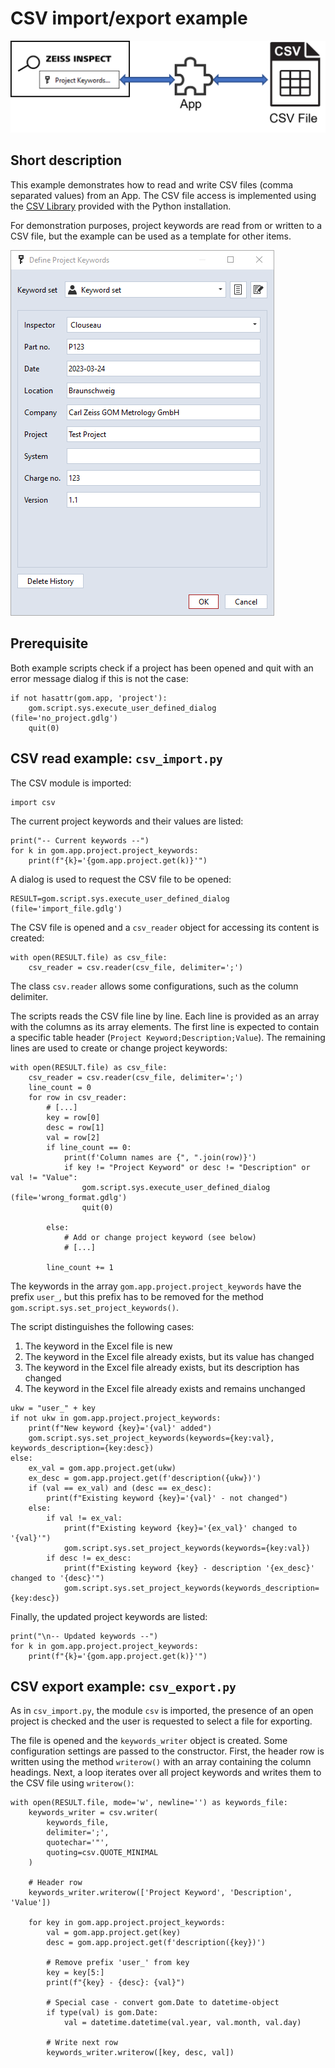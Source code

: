 # CSV import/export example

![CSV Example Figure](csv_example.png)

## Short description

This example demonstrates how to read and write CSV files (comma separated values) from an App. The CSV file access is implemented using the [CSV Library](https://docs.python.org/3/library/csv.html) provided with the Python installation.

For demonstration purposes, project keywords are read from or written to a CSV file, but the example can be used as a template for other items.

![Define Project Keywords Dialog](define_project_keywords.png)

## Prerequisite

Both example scripts check if a project has been opened and quit with an error message dialog if this is not the case:

```{code-block} python
if not hasattr(gom.app, 'project'):
    gom.script.sys.execute_user_defined_dialog (file='no_project.gdlg')
    quit(0)
```

## CSV read example: `csv_import.py`

The CSV module is imported:

```{code-block} python
import csv
```

The current project keywords and their values are listed:

```{code-block} python
print("-- Current keywords --")
for k in gom.app.project.project_keywords:
    print(f"{k}='{gom.app.project.get(k)}'")
```

A dialog is used to request the CSV file to be opened:

```{code-block} python
RESULT=gom.script.sys.execute_user_defined_dialog (file='import_file.gdlg')
```

The CSV file is opened and a `csv_reader` object for accessing its content is created:

```{code-block} python
with open(RESULT.file) as csv_file:
    csv_reader = csv.reader(csv_file, delimiter=';')
```

The class `csv.reader` allows some configurations, such as the column delimiter.

The scripts reads the CSV file line by line. Each line is provided as an array with the columns as its array elements. The first line is expected to contain a specific table header (`Project Keyword;Description;Value`). The remaining lines are used to create or change project keywords:

```{code-block} python
with open(RESULT.file) as csv_file:
    csv_reader = csv.reader(csv_file, delimiter=';')
    line_count = 0
    for row in csv_reader:
        # [...]
        key = row[0]
        desc = row[1]
        val = row[2]
        if line_count == 0:
            print(f'Column names are {", ".join(row)}')
            if key != "Project Keyword" or desc != "Description" or val != "Value":
                gom.script.sys.execute_user_defined_dialog (file='wrong_format.gdlg')
                quit(0)

        else:
            # Add or change project keyword (see below)
            # [...]

        line_count += 1
```

The keywords in the array `gom.app.project.project_keywords` have the prefix `user_`, but this prefix has to be removed for the method `gom.script.sys.set_project_keywords()`.

The script distinguishes the following cases:
1. The keyword in the Excel file is new
2. The keyword in the Excel file already exists, but its value has changed
3. The keyword in the Excel file already exists, but its description has changed
4. The keyword in the Excel file already exists and remains unchanged

```{code-block} python
ukw = "user_" + key
if not ukw in gom.app.project.project_keywords:
    print(f"New keyword {key}='{val}' added")
    gom.script.sys.set_project_keywords(keywords={key:val}, keywords_description={key:desc})
else:
    ex_val = gom.app.project.get(ukw)
    ex_desc = gom.app.project.get(f'description({ukw})')
    if (val == ex_val) and (desc == ex_desc):
        print(f"Existing keyword {key}='{val}' - not changed")
    else:
        if val != ex_val:
            print(f"Existing keyword {key}='{ex_val}' changed to '{val}'")
            gom.script.sys.set_project_keywords(keywords={key:val})
        if desc != ex_desc:
            print(f"Existing keyword {key} - description '{ex_desc}' changed to '{desc}'")
            gom.script.sys.set_project_keywords(keywords_description={key:desc})
```

Finally, the updated project keywords are listed:

```{code-block} python
print("\n-- Updated keywords --")
for k in gom.app.project.project_keywords:
    print(f"{k}='{gom.app.project.get(k)}'")
```

## CSV export example: `csv_export.py`

As in `csv_import.py`, the module `csv` is imported, the presence of an open project is checked and the user is requested to select a file for exporting.

The file is opened and the `keywords_writer` object is created. Some configuration settings are passed to the constructor. First, the header row is written using the method `writerow()` with an array containing the column headings. Next, a loop iterates over all project keywords and writes them to the CSV file using `writerow()`:

```{code-block} python
with open(RESULT.file, mode='w', newline='') as keywords_file:
    keywords_writer = csv.writer(
        keywords_file, 
        delimiter=';', 
        quotechar='"', 
        quoting=csv.QUOTE_MINIMAL
    )

    # Header row
    keywords_writer.writerow(['Project Keyword', 'Description', 'Value'])

    for key in gom.app.project.project_keywords:
        val = gom.app.project.get(key)
        desc = gom.app.project.get(f'description({key})')

        # Remove prefix 'user_' from key
        key = key[5:]
        print(f"{key} - {desc}: {val}")

        # Special case - convert gom.Date to datetime-object
        if type(val) is gom.Date:
            val = datetime.datetime(val.year, val.month, val.day)

        # Write next row
        keywords_writer.writerow([key, desc, val])
```
